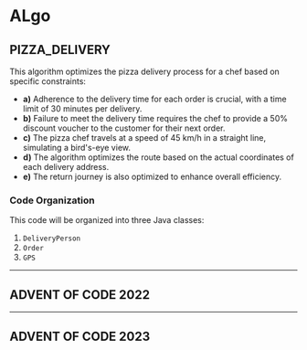 # ALgo

## PIZZA_DELIVERY

This algorithm optimizes the pizza delivery process for a chef based on specific constraints:

- **a)** Adherence to the delivery time for each order is crucial, with a time limit of 30 minutes per delivery.
- **b)** Failure to meet the delivery time requires the chef to provide a 50% discount voucher to the customer for their next order.
- **c)** The pizza chef travels at a speed of 45 km/h in a straight line, simulating a bird's-eye view.
- **d)** The algorithm optimizes the route based on the actual coordinates of each delivery address.
- **e)** The return journey is also optimized to enhance overall efficiency.

### Code Organization

This code will be organized into three Java classes:

1. `DeliveryPerson`
2. `Order`
3. `GPS`
---------------------------------------------------------------------------------------------------------------------------

## ADVENT OF CODE 2022

---------------------------------------------------------------------------------------------------------------------------

## ADVENT OF CODE 2023